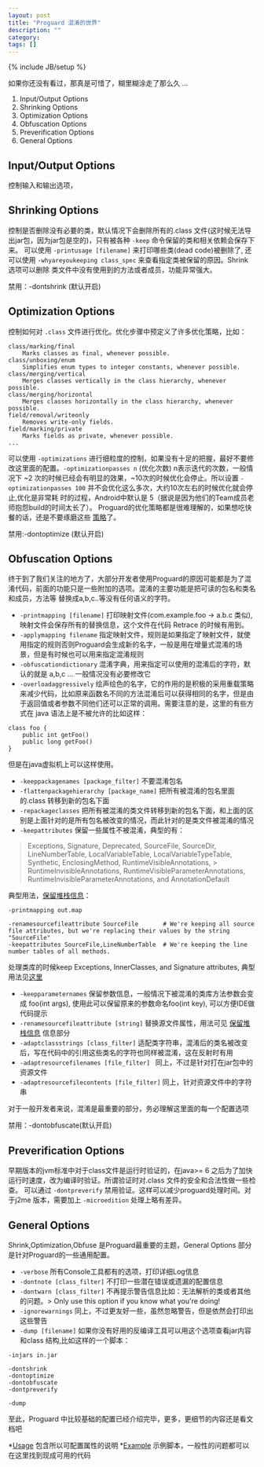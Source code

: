 ```yaml
---
layout: post
title: "Proguard 混淆的世界"
description: ""
category: 
tags: []
---
```

{% include JB/setup %}

如果你还没有看过，那真是可惜了，糊里糊涂走了那么久 ...

1. Input/Output Options
2. Shrinking Options
3. Optimization Options
4. Obfuscation Options
5. Preverification Options
6. General Options


## Input/Output Options 

控制输入和输出选项，

## Shrinking Options

控制是否删除没有必要的类，默认情况下会删除所有的.class 文件(这时候无法导出jar包，因为jar包是空的)，只有被各种 `-keep` 命令保留的类和相关依赖会保存下来。
可以使用 `-printusage [filename]` 来打印哪些类(dead code)被删除了, 还可以使用 `-whyareyoukeeping class_spec` 来查看指定类被保留的原因。Shrink 选项可以删除
类文件中没有使用到的方法或者成员，功能异常强大。

禁用：-dontshrink (默认开启) 

## Optimization Options

控制如何对 `.class` 文件进行优化。优化步骤中预定义了许多优化策略，比如：

```
class/marking/final
	Marks classes as final, whenever possible.
class/unboxing/enum
	Simplifies enum types to integer constants, whenever possible.
class/merging/vertical
	Merges classes vertically in the class hierarchy, whenever possible.
class/merging/horizontal
	Merges classes horizontally in the class hierarchy, whenever possible.
field/removal/writeonly
	Removes write-only fields.
field/marking/private
	Marks fields as private, whenever possible.
...
```
可以使用 `-optimizations` 进行细粒度的控制，如果没有十足的把握，最好不要修改这里面的配置。`-optimizationpasses n` (优化次数) n表示迭代的次数，一般情况下
~2 次的时候已经会有明显的效果，~10次的时候优化会停止。所以设置 `-optimizationpasses 100` 并不会优化这么多次，大约10次左右的时候优化就会停止,优化是非常耗
时的过程，Android中默认是 5（据说是因为他们的Team成员老师抱怨build的时间太长了）。 Proguard的优化策略都是很难理解的，如果想吃快餐的话，还是不要琢磨这些
[策略](http://proguard.sourceforge.net/index.html#manual/optimizations.html)了。


禁用:-dontoptimize (默认开启)

## Obfuscation Options

终于到了我们关注的地方了，大部分开发者使用Proguard的原因可能都是为了混淆代码，前面的功能只是一些附加的选项。混淆的主要功能是把可读的包名和类名和成员，方法等
替换成a,b,c..等没有任何语义的字符。

* `-printmapping [filename]` 打印映射文件(com.example.foo -> a.b.c 类似),映射文件会保存所有的替换信息，这个文件在代码 Retrace 的时候有用到。
* `-applymapping filename` 指定映射文件，规则是如果指定了映射文件，就使用指定的规则否则Proguard会生成新的名字，一般是用在增量式混淆的场景，但是有时候也可以用来指定混淆规则
* `-obfuscationdictionary` 混淆字典，用来指定可以使用的混淆后的字符，默认的就是 a,b,c ... 一般情况没有必要修改它
* `-overloadaggressively` 绘声绘色的名字，它的作用的是积极的采用重载策略来减少代码，比如原来函数名不同的方法混淆后可以获得相同的名字，但是由于返回值或者参数不同他们还可以正常的调用。需要注意的是，这里的有些方式在 java 语法上是不被允许的比如这样：

```
class foo {
	public int getFoo()
	public long getFoo()
}
```
但是在java虚拟机上可以这样使用。

* `-keeppackagenames [package_filter]` 不要混淆包名
* `-flattenpackagehierarchy [package_name]`  把所有被混淆的包名里面的.class 转移到新的包名下面
* `-repackageclasses` 把所有被混淆的类文件转移到新的包名下面，和上面的区别是上面针对的是所有包名被改变的情况，而此针对的是类文件被混淆的情况
* `-keepattributes` 保留一些属性不被混淆，典型的有：

> Exceptions, Signature, Deprecated, SourceFile, SourceDir, LineNumberTable, LocalVariableTable, LocalVariableTypeTable, Synthetic, EnclosingMethod, RuntimeVisibleAnnotations, > RuntimeInvisibleAnnotations, RuntimeVisibleParameterAnnotations, RuntimeInvisibleParameterAnnotations, and AnnotationDefault  

典型用法，[保留堆栈信息](http://proguard.sourceforge.net/manual/examples.html#stacktrace)：

```
-printmapping out.map

-renamesourcefileattribute SourceFile 		# We're keeping all source file attributes, but we're replacing their values by the string "SourceFile"
-keepattributes SourceFile,LineNumberTable  # We're keeping the line number tables of all methods.
```

 处理类库的时候keep Exceptions, InnerClasses, and Signature attributes, 典型用法见[这里](http://proguard.sourceforge.net/manual/examples.html#stacktrace)


* `-keepparameternames` 保留参数信息，一般情况下被混淆的类库方法参数会变成 foo(int args), 使用此可以保留原来的参数命名foo(int key), 可以方便IDE做代码提示
* `-renamesourcefileattribute [string]` 替换源文件属性，用法可见 [保留堆栈信息](http://proguard.sourceforge.net/manual/examples.html#stacktrace) 信息部分
* `-adaptclassstrings [class_filter]` 适配类字符串，混淆后的类名被改变后，写在代码中的引用这些类名的字符也同样被混淆，这在反射时有用
* `-adaptresourcefilenames [file_filter] ` 同上，不过是针对打在jar包中的资源文件
* `-adaptresourcefilecontents [file_filter]` 同上，针对资源文件中的字符串

对于一般开发者来说，混淆是最重要的部分，务必理解这里面的每一个配置选项

禁用：-dontobfuscate(默认开启)

## Preverification Options

早期版本的jvm标准中对于class文件是运行时验证的，在java>= 6 之后为了加快运行时速度，改为编译时验证。所谓验证时对.class 文件的安全和合法性做一些检查。
可以通过 `-dontpreverify` 禁用验证。这样可以减少proguard处理时间。对于j2me 版本，需要加上 `-microedition` 处理上略有差异。

## General Options

Shrink,Optimization,Obfuse 是Proguard最重要的主题，General Options 部分是针对Proguard的一些通用配置。

* `-verbose` 所有Console工具都有的选项，打印详细Log信息
* `-dontnote [class_filter]` 不打印一些潜在错误或遗漏的配置信息
* `-dontwarn [class_filter]` 不再提示警告信息比如：无法解析的类或者其他的问题。> Only use this option if you know what you're doing!
* `-ignorewarnings`  同上，不过更友好一些，虽然忽略警告，但是依然会打印出这些警告
* `-dump [filename]` 如果你没有好用的反编译工具可以用这个选项查看jar内容和class 结构,比如这样的一个脚本：

```
-injars in.jar

-dontshrink
-dontoptimize
-dontobfuscate
-dontpreverify

-dump
```

至此，Proguard 中比较基础的配置已经介绍完毕，更多，更细节的内容还是看文档吧

*[Usage](http://proguard.sourceforge.net/index.html#manual/usage.html) 包含所以可配置属性的说明
*[Example](http://proguard.sourceforge.net/index.html#manual/examples.html) 示例脚本，一般性的问题都可以在这里找到现成可用的代码 
